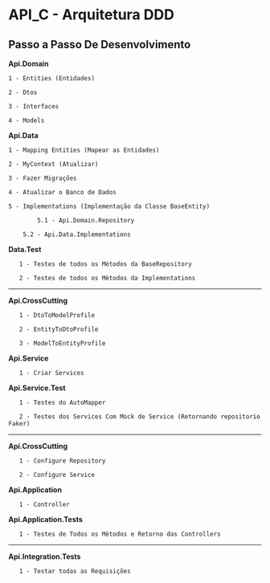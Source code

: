 # API_C - Arquitetura DDD
Passo a Passo De Desenvolvimento
----------------------------------------------------------------------------------------
**Api.Domain**

	1 - Entities (Entidades)
	
	2 - Dtos
	
	3 - Interfaces
	
	4 - Models
	
**Api.Data**

	1 - Mapping Entities (Mapear as Entidades)
	
	2 - MyContext (Atualizar)
	
	3 - Fazer Migrações
	
	4 - Atualizar o Banco de Dados
	
	5 - Implementations (Implementação da Classe BaseEntity)
	
            5.1 - Api.Domain.Repository
	    
	    5.2 - Api.Data.Implementations
	    
**Data.Test**

       1 - Testes de todos os Métodos da BaseRepository	
       
       2 - Testes de todos os Métodos da Implementations


----------------------------------------------------------------------------------------
**Api.CrossCutting**

       1 - DtoToModelProfile
       
       2 - EntityToDtoProfile
       
       3 - ModelToEntityProfile
 	
**Api.Service**

       1 - Criar Services

**Api.Service.Test**

       1 - Testes do AutoMapper
       
       2 - Testes dos Services Com Mock de Service (Retornando repositorio Faker)	

----------------------------------------------------------------------------------------
	
**Api.CrossCutting**

       1 - Configure Repository
       
       2 - Configure Service  	

**Api.Application**

       1 - Controller

**Api.Application.Tests**

       1 - Testes de Todos os Métodos e Retorno das Controllers

----------------------------------------------------------------------------------------

**Api.Integration.Tests**

       1 - Testar todas as Requisições		

